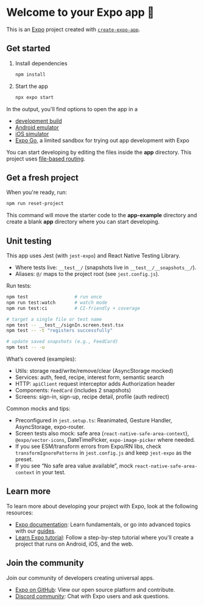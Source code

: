 # Welcome to your Expo app 👋

This is an [Expo](https://expo.dev) project created with [`create-expo-app`](https://www.npmjs.com/package/create-expo-app).

## Get started

1. Install dependencies

   ```bash
   npm install
   ```

2. Start the app

   ```bash
   npx expo start
   ```

In the output, you'll find options to open the app in a

- [development build](https://docs.expo.dev/develop/development-builds/introduction/)
- [Android emulator](https://docs.expo.dev/workflow/android-studio-emulator/)
- [iOS simulator](https://docs.expo.dev/workflow/ios-simulator/)
- [Expo Go](https://expo.dev/go), a limited sandbox for trying out app development with Expo

You can start developing by editing the files inside the **app** directory. This project uses [file-based routing](https://docs.expo.dev/router/introduction).

## Get a fresh project

When you're ready, run:

```bash
npm run reset-project
```

This command will move the starter code to the **app-example** directory and create a blank **app** directory where you can start developing.

## Unit testing

This app uses Jest (with `jest-expo`) and React Native Testing Library.

- Where tests live: `__test__/` (snapshots live in `__test__/__snapshots__/`).
- Aliases: `@/` maps to the project root (see `jest.config.js`).

Run tests:

```bash
npm test                 # run once
npm run test:watch       # watch mode
npm run test:ci          # CI-friendly + coverage

# target a single file or test name
npm test -- __test__/signIn.screen.test.tsx
npm test -- -t "registers successfully"

# update saved snapshots (e.g., FeedCard)
npm test -- -u
```

What’s covered (examples):
- Utils: storage read/write/remove/clear (AsyncStorage mocked)
- Services: auth, feed, recipe, interest form, semantic search
- HTTP: `apiClient` request interceptor adds Authorization header
- Components: `FeedCard` (includes 2 snapshots)
- Screens: sign-in, sign-up, recipe detail, profile (auth redirect)

Common mocks and tips:
- Preconfigured in `jest.setup.ts`: Reanimated, Gesture Handler, AsyncStorage, expo-router.
- Screen tests also mock: safe area (`react-native-safe-area-context`), `@expo/vector-icons`, DateTimePicker, `expo-image-picker` where needed.
- If you see ESM/transform errors from Expo/RN libs, check `transformIgnorePatterns` in `jest.config.js` and keep `jest-expo` as the preset.
- If you see “No safe area value available”, mock `react-native-safe-area-context` in your test.

## Learn more

To learn more about developing your project with Expo, look at the following resources:

- [Expo documentation](https://docs.expo.dev/): Learn fundamentals, or go into advanced topics with our [guides](https://docs.expo.dev/guides).
- [Learn Expo tutorial](https://docs.expo.dev/tutorial/introduction/): Follow a step-by-step tutorial where you'll create a project that runs on Android, iOS, and the web.

## Join the community

Join our community of developers creating universal apps.

- [Expo on GitHub](https://github.com/expo/expo): View our open source platform and contribute.
- [Discord community](https://chat.expo.dev): Chat with Expo users and ask questions.
